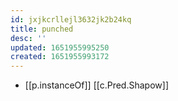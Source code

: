 ```yaml
---
id: jxjkcrllejl3632jk2b24kq
title: punched
desc: ''
updated: 1651955995250
created: 1651955993172
---
```


- [[p.instanceOf]] [[c.Pred.Shapow]]
